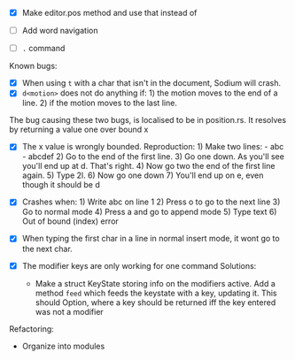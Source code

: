 - [x] Make editor.pos method and use that instead of
- [ ] Add word navigation
- [ ] `.` command


Known bugs:

- [x] When using `t` with a char that isn't in the document, Sodium will crash.
- [x] `d<motion>` does not do anything if: 1) the motion moves to the end of a line. 2) if the motion moves to the last line.

The bug causing these two bugs, is localised to be in position.rs. It resolves by returning a value one over bound x

- [x] The x value is wrongly bounded. Reproduction:
      1) Make two lines:
         - abc
         - abcdef
      2) Go to the end of the first line.
      3) Go one down. As you'll see you'll end up at d. That's right.
      4) Now go two the end of the first line again.
      5) Type 2l.
      6) Now go one down
      7) You'll end up on e, even though it should be d

- [x] Crashes when:
      1) Write abc on line 1
      2) Press o to go to the next line
      3) Go to normal mode
      4) Press a and go to append mode
      5) Type text
      6) Out of bound (index) error

- [x] When typing the first char in a line in normal insert mode, it wont go to the next char.

- [x] The modifier keys are only working for one command
     Solutions:
     - Make a struct KeyState storing info on the modifiers active. Add a method `feed` which feeds the keystate with a key, updating it. This should Option<Key>, where a key should be returned iff the key entered was not a modifier

Refactoring:
- Organize into modules
